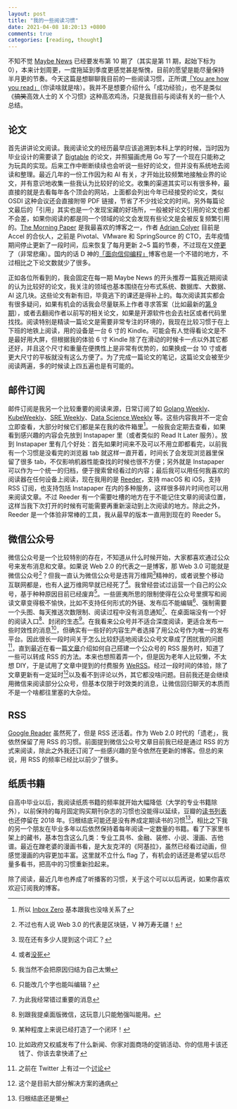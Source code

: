 ```yaml
---
layout: post
title: "我的一些阅读习惯"
date: 2021-04-08 18:20:13 +0800
comments: true
categories: [reading, thought]
---
```


不知不觉 [Maybe News](https://blog.xiaogaozi.org/categories/maybe-news/) 已经要发布第 10 期了（其实是第 11 期，起始下标为 0），本来计划周更，一度拖延到季度更感觉甚是惭愧，目前的愿望是能尽量保持半月更的节奏。今天这篇是想聊聊我目前的一些阅读习惯，正所谓[「You are how you read」](https://blog.xiaogaozi.org/2020/06/10/maybe-news-issue-3/)（你读啥就是啥）。我并不是想要介绍什么「成功经验」，也不是类似《~~搞笑~~高效人士的 X 个习惯》这种高浓鸡汤，只是我目前与阅读有关的一些个人总结。

<!-- more -->

## 论文

首先讲讲论文阅读。我阅读论文的经历最早应该追溯到本科上学的时候，当时因为毕业设计的需要读了 [Bigtable](https://research.google/pubs/pub27898) 的论文，并照猫画虎用 Go 写了一个现在只能称之为玩具的实现。后来工作中断断续续也会听说一些好的论文，但并没有系统地去阅读和整理。最近几年的一份工作因为和 AI 有关，才开始比较频繁地接触业界的论文，并有意识地收集一些我认为比较好的论文。收集的渠道其实可以有很多种，最直接的就是去看每年各个顶会的网站，上面都会列出今年已经接受的论文，类似 OSDI 这种会议还会直接附带 PDF 链接，节省了不少找论文的时间。另外每篇论文最后的「引用」其实也是一个发现宝藏的好场所，一般被好论文引用的论文也都不会差，如果你阅读的都是同一个领域的论文会发现有些论文是会被反复频繁引用的。[The Morning Paper](https://blog.acolyer.org) 是我最喜欢的博客之一，作者 [Adrian Colyer](https://accel.com/people/adrian-colyer) 目前是 Accel 的合伙人，之前是 Pivotal、VMware 和 SpringSource 的 CTO，去年疫情期间停止更新了一段时间，后来恢复了每月更新 2~5 篇的节奏，不过现在又[停更](https://blog.acolyer.org/2021/02/08/the-ants-and-the-pheromones)了（非常悲痛）。国内的话 D 神的[「面向信仰编程」](https://draveness.me)博客也是一个不错的地方，不过相比之下论文数就少了很多。

正如各位所看到的，我会固定在每一期 Maybe News 的开头推荐一篇我近期阅读的认为比较好的论文，我关注的领域也基本围绕在分布式系统、数据库、大数据、AI 这几块。这些论文有新有旧，毕竟逃下的课还是得补上的。每次阅读其实都会有很多疑问，如果有机会的话我会尽量联系上作者寻求答案（比如最新的[第 9 期](https://blog.xiaogaozi.org/2021/03/23/maybe-news-issue-9/)），或者去翻阅作者以前写的相关论文，如果是开源软件也会去社区或者代码里找找。阅读特别是精读一篇论文是需要非常专注的环境的，我现在比较习惯于在上下班的地铁上阅读，用的设备是一台 6 寸的 Kindle。可能会有人觉得看论文是不是最好用大屏，但根据我的体验 6 寸 Kindle 除了在滑动的时候卡一点以外其它都还好，并且这个尺寸和重量在便携性上是非常有优势的，如果换成一台 10 寸或者更大尺寸的平板就没有这么方便了。为了完成一篇论文的笔记，这篇论文会被至少阅读两遍，多的时候读上四五遍也是有可能的。

## 邮件订阅

邮件订阅是我另一个比较重要的阅读来源，日常订阅了如 [Golang Weekly](https://golangweekly.com)、[KubeWeekly](https://kubeweekly.io)、[SRE Weekly](https://sreweekly.com)、[Data Science Weekly](https://www.datascienceweekly.org) 等。这些内容我并不一定会立即查看，大部分时候它们都是呆在我的收件箱里[^1]。一般我会定期去查看，如果看到感兴趣的内容会先放到 Instapaper 里（或者类似的 Read It Later 服务）。放到 Instapaper 里有几个好处：首先如果时间来不及可以不用立即都看完，以前我有一个习惯是没看完的浏览器 tab 就这样一直开着，时间长了会发现浏览器里保留了很多 tab，不仅影响机器性能查找的时候也很不方便；另外就是 Instapaper 可以作为一个统一的归档，便于搜索曾经看过的内容；最后我可以用任何我喜欢的阅读器在任何设备上阅读，现在我用的是 [Reeder](https://reederapp.com)，支持 macOS 和 iOS，支持 RSS 订阅，也支持包括 Instapaper 在内的多种服务，这样很多碎片时间也可以用来阅读文章。不过 Reeder 有一个需要吐槽的地方在于不能记住文章的阅读位置，这样当我下次打开的时候有可能需要再重新滚动到上次阅读的地方。除此之外，Reeder 是一个体验非常棒的工具，我从最早的版本一直用到现在的 Reeder 5。

## 微信公众号

微信公众号是一个比较特别的存在，不知道从什么时候开始，大家都喜欢通过公众号来发布消息和文章。如果说 Web 2.0 的代表之一是博客，那 Web 3.0 可能就是微信公众号[^2]？但我一直认为微信公众号是违背万维网[^3]精神的，或者说整个移动互联网都是，也有人[说](https://www.wired.com/2010/08/ff-webrip)万维网早就已经死了[^4]。我曾经尝试过运营一个自己的公众号，基于种种原因目前已经废弃[^5]。一些匪夷所思的限制使得在公众号里撰写和阅读文章变得极不愉快，比如不支持任何形式的外链、发布后不能编辑[^6]、强制需要一个头图、每天推送次数限制、阅读过程中没有消息通知[^7]、在桌面端没有一个好的阅读入口[^8]、封闭的生态[^9]。在我看来公众号并不适合深度阅读，更适合发布一些时效性的消息[^10]，但确实有一些好的内容生产者选择了用公众号作为唯一的发布平台。因此很长一段时间关于怎么比较舒适地阅读公众号文章成了困扰我的问题[^11]，直到最近在看一篇[文章](https://www.zmonster.me/2020/04/17/wechat-articles-rss-solution.html)介绍如何自己搭建一个公众号的 RSS 服务时，知道了一些可以转成 RSS 的方法。本来也想照着弄一个，但是因为老年人比较懒，不太想 DIY，于是试用了文章中提到的付费服务 [WeRSS](https://werss.app)。经过一段时间的体验，除了文章更新有一定延时[^12]以及看不到评论以外，其它都没啥问题。目前我还是会继续用微信来阅读部分公众号，但基本仅限于时效类的消息，让微信回归聊天的本质而不是一个啥都往里塞的大杂烩。

## RSS

[Google Reader](https://en.wikipedia.org/wiki/Google_Reader) 虽然死了，但是 RSS 还活着。作为 Web 2.0 时代的「遗老」，我依然保留了用 RSS 的习惯。前面提到微信公众号文章目前我已经是通过 RSS 的方式来阅读，除此之外我还订阅了一些感兴趣的至今依然在更新的博客。但总的来说，用 RSS 的频率已经比以前少了很多。

## 纸质书籍

自高中毕业以后，我阅读纸质书籍的频率就开始大幅降低（大学的专业书籍除外），以前保持的每月固定购买期刊杂志的习惯也没能得以延续，豆瓣的[读书列表](https://book.douban.com/people/xiaogaozi/collect)也还停留在 2018 年。归根结底可能还是没有养成定期读书的习惯[^13]，相比之下我的另一个朋友在毕业多年以后依然保持着每年阅读一定数量的书籍。看了下家里书架上的藏书，基本包含这么几类：专业工具书、金融、装修、小说、漫画、吉他谱。最近在蹭老婆的漫画书看，是大友克洋的《阿基拉》，虽然已经看过动画，但感觉漫画的内容更加丰富。这里就不立什么 flag 了，有机会的话还是希望以后尽量多看书，把高中的习惯重新捡起来。

除了阅读，最近几年也养成了听播客的习惯，关于这个可以以后再说，如果你喜欢欢迎订阅我的博客。

[^1]: 所以 [Inbox Zero](https://www.youtube.com/watch?v=z9UjeTMb3Yk) 基本跟我也没啥关系了
[^2]: 不过也有人说 Web 3.0 的代表是区块链，V 神万寿无疆！
[^3]: 现在还有多少人提到这个词汇？
[^4]: 或者[没死](https://www.wired.com/insights/2014/02/web-dead)
[^5]: 我当然不会把原因归结为自己太懒
[^6]: 只能改几个字也能叫编辑？
[^7]: 为此我经常错过重要的消息
[^8]: 别跟我提桌面版微信，这玩意儿只能勉强叫能用。
[^9]: 某种程度上来说已经打造了一个闭环！
[^10]: 比如政府又权威发布了什么新闻、你家对面商场的促销活动、你的信用卡该还钱了、你该去拿快递了
[^11]: 之前在 Twitter 上有过一个[讨论](https://twitter.com/xiaogaozi/status/1270657764709355520)
[^12]: 这个是目前大部分解决方案的通病
[^13]: 归根结底还是懒
